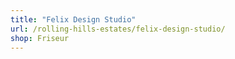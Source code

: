```yaml
---
title: "Felix Design Studio"
url: /rolling-hills-estates/felix-design-studio/
shop: Friseur
---
```

